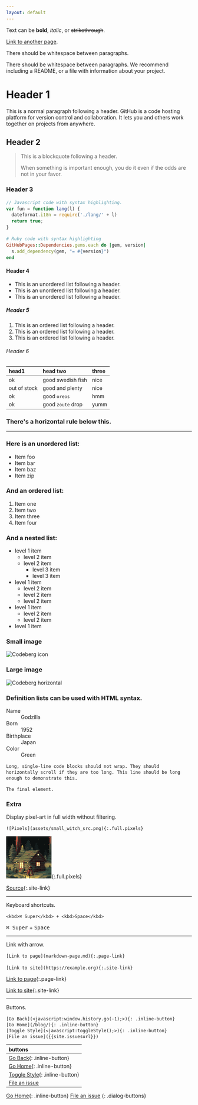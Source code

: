 ```yaml
---
layout: default
---
```


Text can be **bold**, _italic_, or ~~strikethrough~~.

[Link to another page](markdown-page.md).

There should be whitespace between paragraphs.

There should be whitespace between paragraphs. We recommend including a README, or a file with information about your project.

# Header 1

This is a normal paragraph following a header. GitHub is a code hosting platform for version control and collaboration. It lets you and others work together on projects from anywhere.

## Header 2

> This is a blockquote following a header.
>
> When something is important enough, you do it even if the odds are not in your favor.

### Header 3

```js
// Javascript code with syntax highlighting.
var fun = function lang(l) {
  dateformat.i18n = require('./lang/' + l)
  return true;
}
```

```ruby
# Ruby code with syntax highlighting
GitHubPages::Dependencies.gems.each do |gem, version|
  s.add_dependency(gem, "= #{version}")
end
```

#### Header 4

*   This is an unordered list following a header.
*   This is an unordered list following a header.
*   This is an unordered list following a header.

##### Header 5

1.  This is an ordered list following a header.
2.  This is an ordered list following a header.
3.  This is an ordered list following a header.

###### Header 6

| head1        | head two          | three |
|:-------------|:------------------|:------|
| ok           | good swedish fish | nice  |
| out of stock | good and plenty   | nice  |
| ok           | good `oreos`      | hmm   |
| ok           | good `zoute` drop | yumm  |

### There's a horizontal rule below this.

* * *

### Here is an unordered list:

*   Item foo
*   Item bar
*   Item baz
*   Item zip

### And an ordered list:

1.  Item one
1.  Item two
1.  Item three
1.  Item four

### And a nested list:

- level 1 item
  - level 2 item
  - level 2 item
    - level 3 item
    - level 3 item
- level 1 item
  - level 2 item
  - level 2 item
  - level 2 item
- level 1 item
  - level 2 item
  - level 2 item
- level 1 item

### Small image

![Codeberg icon](https://codeberg.org/Codeberg/Design/raw/branch/main/logo/icon/png/codeberg-logo_icon_blue-64x64.png)

### Large image

![Codeberg horizontal](https://codeberg.org/Codeberg/Design/raw/branch/main/logo/horizontal/png/codeberg-logo_horizontal_blue-850x250.png)


### Definition lists can be used with HTML syntax.

<dl>
<dt>Name</dt>
<dd>Godzilla</dd>
<dt>Born</dt>
<dd>1952</dd>
<dt>Birthplace</dt>
<dd>Japan</dd>
<dt>Color</dt>
<dd>Green</dd>
</dl>

```
Long, single-line code blocks should not wrap. They should horizontally scroll if they are too long. This line should be long enough to demonstrate this.
```

```
The final element.
```

### Extra

Display pixel-art in full width without filtering.

```
![Pixels](assets/small_witch_src.png){:.full.pixels}
```

![Pixels](assets/small-witch.png){:.full.pixels}

[Source](https://pixeljoint.com/pixelart/152424.htm){:.site-link}

* * *

Keyboard shortcuts.

```
<kbd>⌘ Super</kbd> + <kbd>Space</kbd>
```

<kbd>⌘ Super</kbd> + <kbd>Space</kbd>

* * *

Link with arrow.

```
[Link to page](markdown-page.md){:.page-link}

[Link to site](https://example.org){:.site-link}
```

[Link to page](markdown-page.md){:.page-link}

[Link to site](https://example.org){:.site-link}

* * *

Buttons.

```
[Go Back](<javascript:window.history.go(-1);>){: .inline-button}
[Go Home](/blog/){: .inline-button}
[Toggle Style](<javascript:toggleStyle();>){: .inline-button}
[File an issue]({{site.issuesurl}})
```

| buttons                                                          |
|:-----------------------------------------------------------------|
| [Go Back](<javascript:window.history.go(-1);>){: .inline-button} |
| [Go Home](/blog/){: .inline-button}                              |
| [Toggle Style](<javascript:toggleStyle();>){: .inline-button}    |
| [File an issue]({{site.issuesurl}})                              |

[Go Home](/blog/){: .inline-button}
[File an issue]({{site.issuesurl}})
{: .dialog-buttons}
